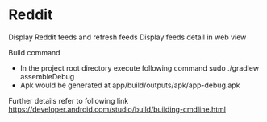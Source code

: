 # Reddit
Display Reddit feeds and refresh feeds
Display feeds detail in web view




Build command
* In the project root directory execute following command
  sudo ./gradlew assembleDebug
* Apk would be generated at 
  app/build/outputs/apk/app-debug.apk
 
 Further details refer to following link
 https://developer.android.com/studio/build/building-cmdline.html
